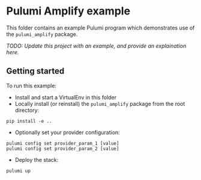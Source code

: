# Pulumi Amplify example

This folder contains an example Pulumi program which demonstrates use of the `pulumi_amplify` package.

_*TODO: Update this project with an example, and provide an explaination here.*_

## Getting started

To run this example:

* Install and start a VirtualEnv in this folder
* Locally install (or reinstall) the `pulumi_amplify` package from the root directory:

```
pip install -e ..
```

* Optionally set your provider configuration:

```
pulumi config set provider_param_1 [value]
pulumi config set provider_param_2 [value]
```

* Deploy the stack:

```
pulumi up
```
